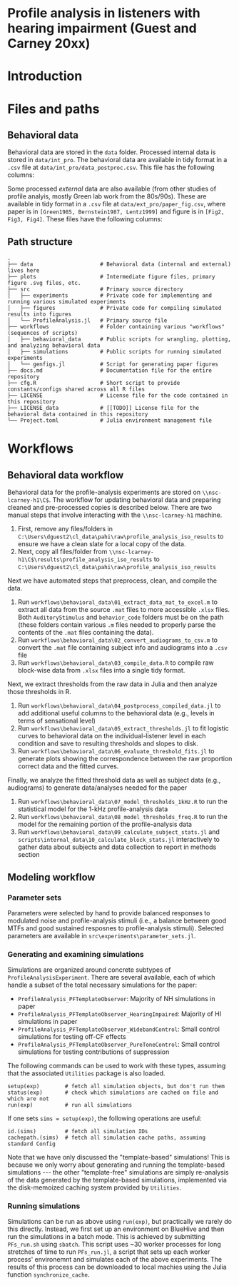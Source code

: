 # Profile analysis in listeners with hearing impairment (Guest and Carney 20xx)

# Introduction

# Files and paths
## Behavioral data
Behavioral data are stored in the `data` folder.
Processed internal data is stored in `data/int_pro`.
The behavioral data are available in tidy format in a `.csv` file at `data/int_pro/data_postproc.csv`.
This file has the following columns:

Some processed *external* data are also available (from other studies of profile analyis, mostly Green lab work from the 80s/90s).
These are available in tidy format in a `.csv` file at `data/ext_pro/paper_fig.csv`, where paper is in `[Green1985, Bernstein1987, Lentz1999]` and figure is in `[Fig2, Fig3, Fig4]`. 
These files have the following columns:

## Path structure
```
.  
├── data                     # Behavioral data (internal and external) lives here
├── plots                    # Intermediate figure files, primary figure .svg files, etc.
├── src                      # Primary source directory
│   ├── experiments          # Private code for implementing and running various simulated experiments
│   ├── figures              # Private code for compiling simulated results into figures
│   └── ProfileAnalysis.jl   # Primary source file
├── workflows                # Folder containing various "workflows" (sequences of scripts)
│   ├── behavioral_data      # Public scripts for wrangling, plotting, and analyzing behavioral data
│   ├── simulations          # Public scripts for running simulated experiments
│   └── genfigs.jl           # Script for generating paper figures
├── docs.md                  # Documentation file for the entire repository
├── cfg.R                    # Short script to provide constants/configs shared across all R files
├── LICENSE                  # License file for the code contained in this repository
├── LICENSE_data             # [[TODO]] License file for the behavioral data contained in this repository
└── Project.toml             # Julia environment management file
```

# Workflows

## Behavioral data workflow
Behavioral data for the profile-analysis experiments are stored on `\\nsc-lcarney-h1\C$`.
The workflow for updating behavioral data and preparing cleaned and pre-processed copies is described below.
There are two manual steps that involve interacting with the `\\nsc-lcarney-h1` machine.

1. First, remove any files/folders in `C:\Users\dguest2\cl_data\pahi\raw\profile_analysis_iso_results` to ensure we have a clean slate for a local copy of the data.
2. Next, copy all files/folder from `\\nsc-lcarney-h1\C$\results\profile_analysis_iso_results` to `C:\Users\dguest2\cl_data\pahi\raw\profile_analysis_iso_results`

Next we have automated steps that preprocess, clean, and compile the data.
1. Run `workflows\behavioral_data\01_extract_data_mat_to_excel.m` to extract all data from the source `.mat` files to more accessible `.xlsx` files. Both `AuditoryStimulus` and `behavior_code` folders must be on the path (these folders contain various `.m` files needed to properly parse the contents of the `.mat` files containing the data).
2. Run `workflows\behavioral_data\02_convert_audiograms_to_csv.m` to convert the `.mat` file containing subject info and audiograms into a `.csv` file
3. Run `workflows\behavioral_data\03_compile_data.R` to compile raw block-wise data from `.xlsx` files into a single tidy format.

Next, we extract thresholds from the raw data in Julia and then analyze those thresholds in R.
1. Run `workflows\behavioral_data\04_postprocess_compiled_data.jl` to add additional useful columns to the behavioral data (e.g., levels in terms of sensational level)
2. Run `workflows\behavioral_data\05_extract_thresholds.jl` to fit logistic curves to behavioral data on the individual-listener level in each condition and save to resulting thresholds and slopes to disk.
3. Run `workflows\behavioral_data\06_evaluate_threshold_fits.jl` to generate plots showing the correspondence between the raw proportion correct data and the fitted curves.

Finally, we analyze the fitted threshold data as well as subject data (e.g., audiograms) to generate data/analyses needed for the paper
1. Run `workflows\behavioral_data\07_model_thresholds_1kHz.R` to run the statistical model for the 1-kHz profile-analysis data
2. Run `workflows\behavioral_data\08_model_thresholds_freq.R` to run the model for the remaining portion of the profile-analysis data
3. Run `workflows\behavioral_data\09_calculate_subject_stats.jl` and `scripts\internal_data\10_calculate_block_stats.jl` interactively to gather data about subjects and data collection to report in methods section

## Modeling workflow
### Parameter sets
Parameters were selected by hand to provide balanced responses to modulated noise and profile-analysis stimuli (i.e., a balance between good MTFs and good sustained resposnes to profile-analysis stimuli).
Selected parameters are available in `src\experiments\parameter_sets.jl`.

### Generating and examining simulations
Simulations are organized around concrete subtypes of `ProfileAnalysisExperiment`.
There are several available, each of which handle a subset of the total necessary simulations for the paper:
- `ProfileAnalysis_PFTemplateObserver`: Majority of NH simulations in paper
- `ProfileAnalysis_PFTemplateObserver_HearingImpaired`: Majority of HI simulations in paper
- `ProfileAnalysis_PFTemplateObserver_WidebandControl`: Small control simulations for testing off-CF effects
- `ProfileAnalysis_PFTemplateObserver_PureToneControl`: Small control simulations for testing contributions of suppression

The following commands can be used to work with these types, assuming that the associated `Utilities` package is also loaded.
```
setup(exp)        # fetch all simulation objects, but don't run them 
status(exp)       # check which simulations are cached on file and which are not
run(exp)          # run all simulations
```

If one sets `sims = setup(exp)`, the following operations are useful:
```
id.(sims)         # fetch all simulation IDs
cachepath.(sims)  # fetch all simulation cache paths, assuming standard Config
```

Note that we have only discussed the "template-based" simulations! This is because we only
worry about generating and running the template-based simulations --- the other
"template-free" simulations are simply re-analysis of the data generated by the
template-based simulations, implemented via the disk-memoized caching system provided by
`Utilities`. 

### Running simulations
Simulations can be run as above using `run(exp)`, but practically we rarely do this directly.
Instead, we first set up an environment on BlueHive and then run the simulations in a batch mode.
This is achieved by submitting `PFs_run.sh` using `sbatch`. 
This script uses ~30 worker processes for long stretches of time to run `PFs_run.jl`, a script that sets up each worker process' environemnt and simulates each of the above experiments.
The results of this process can be downloaded to local machies using the Julia function `synchronize_cache`.